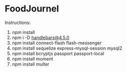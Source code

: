# FoodJournel

Instructions: 
1) npm install 
2) npm i -D handlebars@4.5.0
3) npm install connect-flash flash-messenger
4) npm install sequelize express-mysql-session mysql2
5) npm install bcryptjs passport passport-local 
6) npm install moment
7) npm install multer
